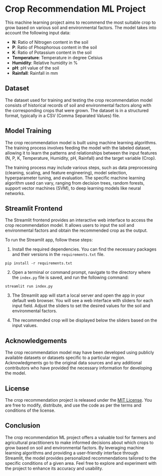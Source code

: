 # Crop Recommendation ML Project

This machine learning project aims to recommend the most suitable crop to grow based on various soil and environmental factors. The model takes into account the following input data:

- **N**: Ratio of Nitrogen content in the soil
- **P**: Ratio of Phosphorous content in the soil
- **K**: Ratio of Potassium content in the soil
- **Temperature**: Temperature in degree Celsius
- **Humidity**: Relative humidity in %
- **pH**: pH value of the soil
- **Rainfall**: Rainfall in mm

## Dataset

The dataset used for training and testing the crop recommendation model consists of historical records of soil and environmental factors along with the corresponding crops that were grown. The dataset is in a structured format, typically in a CSV (Comma Separated Values) file.

## Model Training

The crop recommendation model is built using machine learning algorithms. The training process involves feeding the model with the labeled dataset, allowing it to learn the patterns and relationships between the input features (N, P, K, Temperature, Humidity, pH, Rainfall) and the target variable (Crop).

The training process may include various steps, such as data preprocessing (cleaning, scaling, and feature engineering), model selection, hyperparameter tuning, and evaluation. The specific machine learning algorithm used can vary, ranging from decision trees, random forests, support vector machines (SVM), to deep learning models like neural networks.

## Streamlit Frontend

The Streamlit frontend provides an interactive web interface to access the crop recommendation model. It allows users to input the soil and environmental factors and obtain the recommended crop as the output.

To run the Streamlit app, follow these steps:

1. Install the required dependencies. You can find the necessary packages and their versions in the `requirements.txt` file.
```
pip install -r requirements.txt
```
2. Open a terminal or command prompt, navigate to the directory where the `index.py` file is saved, and run the following command:

```
streamlit run index.py
```

3. The Streamlit app will start a local server and open the app in your default web browser. You will see a web interface with sliders for each input field. Adjust the sliders to set the desired values for the soil and environmental factors.

4. The recommended crop will be displayed below the sliders based on the input values.

## Acknowledgements

The crop recommendation model may have been developed using publicly available datasets or datasets specific to a particular region. Acknowledgments go to the original data sources and any additional contributors who have provided the necessary information for developing the model.

## License

The crop recommendation project is released under the [MIT License](LICENSE). You are free to modify, distribute, and use the code as per the terms and conditions of the license.

## Conclusion

The crop recommendation ML project offers a valuable tool for farmers and agricultural practitioners to make informed decisions about which crops to grow based on soil and environmental factors. By leveraging machine learning algorithms and providing a user-friendly interface through Streamlit, the model provides personalized recommendations tailored to the specific conditions of a given area. Feel free to explore and experiment with the project to enhance its accuracy and usability.